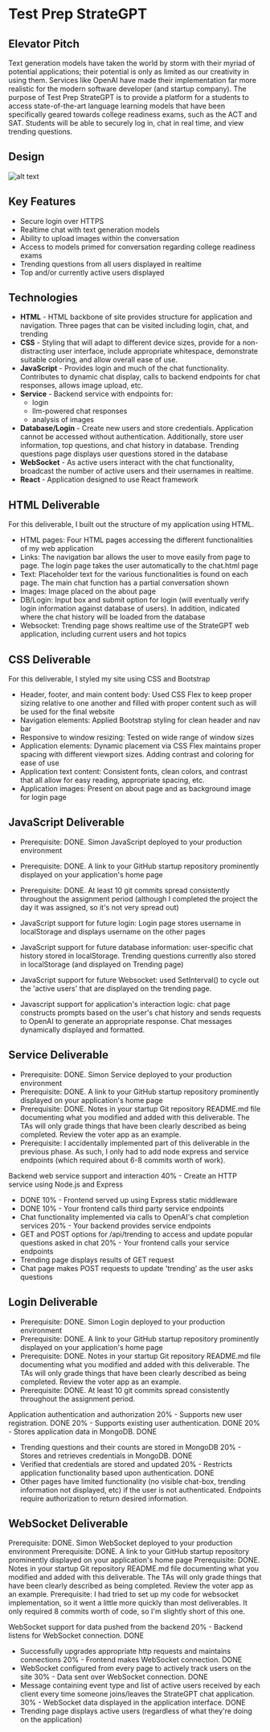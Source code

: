 # Test Prep StrateGPT

## Elevator Pitch
Text generation models have taken the world by storm with their myriad of potential applications; their potential is only as limited as our creativity in using them. Services like OpenAI have made their implementation far more realistic for the modern software developer (and startup company). The purpose of Test Prep StrateGPT is to provide a platform for a students to access state-of-the-art language learning models that have been specifically geared towards college readiness exams, such as the ACT and SAT. Students will be able to securely log in, chat in real time, and view trending questions.

## Design
![alt text](https://github.com/JoshuaEbbert/Test-Prep-StrateGPT/blob/b3b35e3d26846bb9c97475b7704dd5a439d635c6/Design.jpg?raw=true)

## Key Features
- Secure login over HTTPS
- Realtime chat with text generation models
- Ability to upload images within the conversation
- Access to models primed for conversation regarding college readiness exams
- Trending questions from all users displayed in realtime
- Top and/or currently active users displayed

## Technologies
- **HTML** - HTML backbone of site provides structure for application and navigation. Three pages that can be visited including login, chat, and trending
- **CSS** - Styling that will adapt to different device sizes, provide for a non-distracting user interface, include appropriate whitespace, demonstrate suitable coloring, and allow overall ease of use.
- **JavaScript** - Provides login and much of the chat functionality. Contributes to dynamic chat display, calls to backend endpoints for chat responses, allows image upload, etc.
- **Service** - Backend service with endpoints for:
  - login
  - llm-powered chat responses
  - analysis of images
- **Database/Login** - Create new users and store credentials. Application cannot be accessed without authentication. Additionally, store user information, top questions, and chat history in database. Trending questions page displays user questions stored in the database
- **WebSocket** - As active users interact with the chat functionality, broadcast the number of active users and their usernames in realtime.
- **React** - Application designed to use React framework

## HTML Deliverable

For this deliverable, I built out the structure of my application using HTML.

- HTML pages: Four HTML pages accessing the different functionalities of my web application
- Links: The navigation bar allows the user to move easily from page to page. The login page takes the user automatically to the chat.html page
- Text: Placeholder text for the various functionalities is found on each page. The main chat function has a partial conversation shown
- Images: Image placed on the about page
- DB/Login: Input box and submit option for login (will eventually verify login information against database of users). In addition, indicated where the chat history will be loaded from the database
- Websocket: Trending page shows realtime use of the StrateGPT web application, including current users and hot topics

## CSS Deliverable

For this deliverable, I styled my site using CSS and Bootstrap

- Header, footer, and main content body: Used CSS Flex to keep proper sizing relative to one another and filled with proper content such as will be used for the final website
- Navigation elements: Applied Bootstrap styling for clean header and nav bar
- Responsive to window resizing: Tested on wide range of window sizes
- Application elements: Dynamic placement via CSS Flex maintains proper spacing with different viewport sizes. Adding contrast and coloring for ease of use
- Application text content: Consistent fonts, clean colors, and contrast that all allow for easy reading, appropriate spacing, etc.
- Application images: Present on about page and as background image for login page

## JavaScript Deliverable

- Prerequisite: DONE. Simon JavaScript deployed to your production environment
- Prerequisite: DONE. A link to your GitHub startup repository prominently displayed on your application's home page
- Prerequisite: DONE. At least 10 git commits spread consistently throughout the assignment period (although I completed the project the day it was assigned, so it's not very spread out)

- JavaScript support for future login: Login page stores username in localStorage and displays username on the other pages
- JavaScript support for future database information: user-specific chat history stored in localStorage. Trending questions currently also stored in localStorage (and displayed on Trending page)
- JavaScript support for future Websocket: used SetInterval() to cycle out the 'active users' that are displayed on the trending page. 
- Javascript support for application's interaction logic: chat page constructs prompts based on the user's chat history and sends requests to OpenAI to generate an appropriate response. Chat messages dynamically displayed and formatted.

## Service Deliverable

- Prerequisite: DONE. Simon Service deployed to your production environment
- Prerequisite: DONE. A link to your GitHub startup repository prominently displayed on your application's home page
- Prerequisite: DONE. Notes in your startup Git repository README.md file documenting what you modified and added with this deliverable. The TAs will only grade things that have been clearly described as being completed. Review the voter app as an example.
- Prerequisite: I accidentally implemented part of this deliverable in the previous phase. As such, I only had to add node express and service endpoints (which required about 6-8 commits worth of work).

Backend web service support and interaction
40% - Create an HTTP service using Node.js and Express
- DONE
10% - Frontend served up using Express static middleware
- DONE
10% - Your frontend calls third party service endpoints
- Chat functionality implemented via calls to OpenAI's chat completion services
20% - Your backend provides service endpoints
- GET and POST options for /api/trending to access and update popular questions asked in chat
20% - Your frontend calls your service endpoints
- Trending page displays results of GET request 
- Chat page makes POST requests to update 'trending' as the user asks questions

## Login Deliverable

- Prerequisite: DONE. Simon Login deployed to your production environment
- Prerequisite: DONE. A link to your GitHub startup repository prominently displayed on your application's home page
- Prerequisite: DONE. Notes in your startup Git repository README.md file documenting what you modified and added with this deliverable. The TAs will only grade things that have been clearly described as being completed. Review the voter app as an example.
- Prerequisite: DONE. At least 10 git commits spread consistently throughout the assignment period.

Application authentication and authorization
20% - Supports new user registration. DONE
20% - Supports existing user authentication. DONE
20% - Stores application data in MongoDB. DONE
- Trending questions and their counts are stored in MongoDB
20% - Stores and retrieves credentials in MongoDB. DONE
- Verified that credentials are stored and updated
20% - Restricts application functionality based upon authentication. DONE
- Other pages have limited functionality (no visible chat-box, trending information not displayed, etc) if the user is not authenticated. Endpoints require authorization to return desired information.

## WebSocket Deliverable

Prerequisite: DONE. Simon WebSocket deployed to your production environment
Prerequisite: DONE. A link to your GitHub startup repository prominently displayed on your application's home page
Prerequisite: DONE. Notes in your startup Git repository README.md file documenting what you modified and added with this deliverable. The TAs will only grade things that have been clearly described as being completed. Review the voter app as an example.
Prerequisite: I had tried to set up my code for websocket implementation, so it went a little more quickly than most deliverables. It only required 8 commits worth of code, so I'm slightly short of this one. 

WebSocket support for data pushed from the backend
20% - Backend listens for WebSocket connection. DONE
- Successfully upgrades appropriate http requests and maintains connections
20% - Frontend makes WebSocket connection. DONE
- WebSocket configured from every page to actively track users on the site
30% - Data sent over WebSocket connection. DONE
- Message containing event type and list of active users received by each client every time someone joins/leaves the StrateGPT chat application. 
30% - WebSocket data displayed in the application interface. DONE
- Trending page displays active users (regardless of what they're doing on the application)